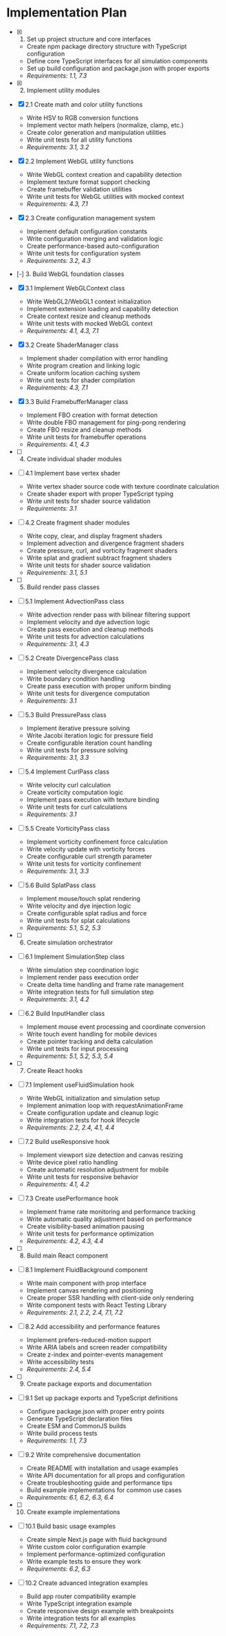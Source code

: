 # Implementation Plan

- [x] 1. Set up project structure and core interfaces
  - Create npm package directory structure with TypeScript configuration
  - Define core TypeScript interfaces for all simulation components
  - Set up build configuration and package.json with proper exports
  - _Requirements: 1.1, 7.3_

- [x] 2. Implement utility modules
- [x] 2.1 Create math and color utility functions
  - Write HSV to RGB conversion functions
  - Implement vector math helpers (normalize, clamp, etc.)
  - Create color generation and manipulation utilities
  - Write unit tests for all utility functions
  - _Requirements: 3.1, 3.2_

- [x] 2.2 Implement WebGL utility functions
  - Write WebGL context creation and capability detection
  - Implement texture format support checking
  - Create framebuffer validation utilities
  - Write unit tests for WebGL utilities with mocked context
  - _Requirements: 4.3, 7.1_

- [x] 2.3 Create configuration management system
  - Implement default configuration constants
  - Write configuration merging and validation logic
  - Create performance-based auto-configuration
  - Write unit tests for configuration system
  - _Requirements: 3.2, 4.3_

- [-] 3. Build WebGL foundation classes
- [x] 3.1 Implement WebGLContext class
  - Write WebGL2/WebGL1 context initialization
  - Implement extension loading and capability detection
  - Create context resize and cleanup methods
  - Write unit tests with mocked WebGL context
  - _Requirements: 4.1, 4.3, 7.1_

- [x] 3.2 Create ShaderManager class
  - Implement shader compilation with error handling
  - Write program creation and linking logic
  - Create uniform location caching system
  - Write unit tests for shader compilation
  - _Requirements: 4.3, 7.1_

- [x] 3.3 Build FramebufferManager class
  - Implement FBO creation with format detection
  - Write double FBO management for ping-pong rendering
  - Create FBO resize and cleanup methods
  - Write unit tests for framebuffer operations
  - _Requirements: 4.1, 4.3_

- [ ] 4. Create individual shader modules
- [ ] 4.1 Implement base vertex shader
  - Write vertex shader source code with texture coordinate calculation
  - Create shader export with proper TypeScript typing
  - Write unit tests for shader source validation
  - _Requirements: 3.1_

- [ ] 4.2 Create fragment shader modules
  - Write copy, clear, and display fragment shaders
  - Implement advection and divergence fragment shaders
  - Create pressure, curl, and vorticity fragment shaders
  - Write splat and gradient subtract fragment shaders
  - Write unit tests for shader source validation
  - _Requirements: 3.1, 5.1_

- [ ] 5. Build render pass classes
- [ ] 5.1 Implement AdvectionPass class
  - Write advection render pass with bilinear filtering support
  - Implement velocity and dye advection logic
  - Create pass execution and cleanup methods
  - Write unit tests for advection calculations
  - _Requirements: 3.1, 4.3_

- [ ] 5.2 Create DivergencePass class
  - Implement velocity divergence calculation
  - Write boundary condition handling
  - Create pass execution with proper uniform binding
  - Write unit tests for divergence computation
  - _Requirements: 3.1_

- [ ] 5.3 Build PressurePass class
  - Implement iterative pressure solving
  - Write Jacobi iteration logic for pressure field
  - Create configurable iteration count handling
  - Write unit tests for pressure solving
  - _Requirements: 3.1, 3.3_

- [ ] 5.4 Implement CurlPass class
  - Write velocity curl calculation
  - Create vorticity computation logic
  - Implement pass execution with texture binding
  - Write unit tests for curl calculations
  - _Requirements: 3.1_

- [ ] 5.5 Create VorticityPass class
  - Implement vorticity confinement force calculation
  - Write velocity update with vorticity forces
  - Create configurable curl strength parameter
  - Write unit tests for vorticity confinement
  - _Requirements: 3.1, 3.3_

- [ ] 5.6 Build SplatPass class
  - Implement mouse/touch splat rendering
  - Write velocity and dye injection logic
  - Create configurable splat radius and force
  - Write unit tests for splat calculations
  - _Requirements: 5.1, 5.2, 5.3_

- [ ] 6. Create simulation orchestrator
- [ ] 6.1 Implement SimulationStep class
  - Write simulation step coordination logic
  - Implement render pass execution order
  - Create delta time handling and frame rate management
  - Write integration tests for full simulation step
  - _Requirements: 3.1, 4.2_

- [ ] 6.2 Build InputHandler class
  - Implement mouse event processing and coordinate conversion
  - Write touch event handling for mobile devices
  - Create pointer tracking and delta calculation
  - Write unit tests for input processing
  - _Requirements: 5.1, 5.2, 5.3, 5.4_

- [ ] 7. Create React hooks
- [ ] 7.1 Implement useFluidSimulation hook
  - Write WebGL initialization and simulation setup
  - Implement animation loop with requestAnimationFrame
  - Create configuration update and cleanup logic
  - Write integration tests for hook lifecycle
  - _Requirements: 2.2, 2.4, 4.1, 4.4_

- [ ] 7.2 Build useResponsive hook
  - Implement viewport size detection and canvas resizing
  - Write device pixel ratio handling
  - Create automatic resolution adjustment for mobile
  - Write unit tests for responsive behavior
  - _Requirements: 4.1, 4.2_

- [ ] 7.3 Create usePerformance hook
  - Implement frame rate monitoring and performance tracking
  - Write automatic quality adjustment based on performance
  - Create visibility-based animation pausing
  - Write unit tests for performance optimization
  - _Requirements: 4.2, 4.3, 4.4_

- [ ] 8. Build main React component
- [ ] 8.1 Implement FluidBackground component
  - Write main component with prop interface
  - Implement canvas rendering and positioning
  - Create proper SSR handling with client-side only rendering
  - Write component tests with React Testing Library
  - _Requirements: 2.1, 2.2, 2.4, 7.1, 7.2_

- [ ] 8.2 Add accessibility and performance features
  - Implement prefers-reduced-motion support
  - Write ARIA labels and screen reader compatibility
  - Create z-index and pointer-events management
  - Write accessibility tests
  - _Requirements: 2.4, 5.4_

- [ ] 9. Create package exports and documentation
- [ ] 9.1 Set up package exports and TypeScript definitions
  - Configure package.json with proper entry points
  - Generate TypeScript declaration files
  - Create ESM and CommonJS builds
  - Write build process tests
  - _Requirements: 1.1, 7.3_

- [ ] 9.2 Write comprehensive documentation
  - Create README with installation and usage examples
  - Write API documentation for all props and configuration
  - Create troubleshooting guide and performance tips
  - Build example implementations for common use cases
  - _Requirements: 6.1, 6.2, 6.3, 6.4_

- [ ] 10. Create example implementations
- [ ] 10.1 Build basic usage examples
  - Create simple Next.js page with fluid background
  - Write custom color configuration example
  - Implement performance-optimized configuration
  - Write example tests to ensure they work
  - _Requirements: 6.2, 6.3_

- [ ] 10.2 Create advanced integration examples
  - Build app router compatibility example
  - Write TypeScript integration example
  - Create responsive design example with breakpoints
  - Write integration tests for all examples
  - _Requirements: 7.1, 7.2, 7.3_